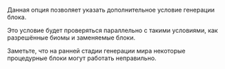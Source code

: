 Данная опция позволяет указать дополнительное условие генерации блока.

Это условие будет проверяться параллельно с такими условиями, как разрешённые биомы и заменяемые блоки.

Заметьте, что на ранней стадии генерации мира некоторые процедурные блоки могут работать неправильно.